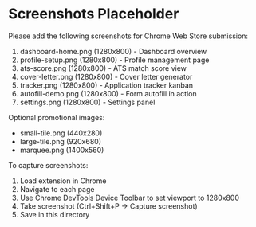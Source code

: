 # Screenshots Placeholder

Please add the following screenshots for Chrome Web Store submission:

1. dashboard-home.png (1280x800) - Dashboard overview
2. profile-setup.png (1280x800) - Profile management page
3. ats-score.png (1280x800) - ATS match score view
4. cover-letter.png (1280x800) - Cover letter generator
5. tracker.png (1280x800) - Application tracker kanban
6. autofill-demo.png (1280x800) - Form autofill in action
7. settings.png (1280x800) - Settings panel

Optional promotional images:
- small-tile.png (440x280)
- large-tile.png (920x680)
- marquee.png (1400x560)

To capture screenshots:
1. Load extension in Chrome
2. Navigate to each page
3. Use Chrome DevTools Device Toolbar to set viewport to 1280x800
4. Take screenshot (Ctrl+Shift+P -> Capture screenshot)
5. Save in this directory
